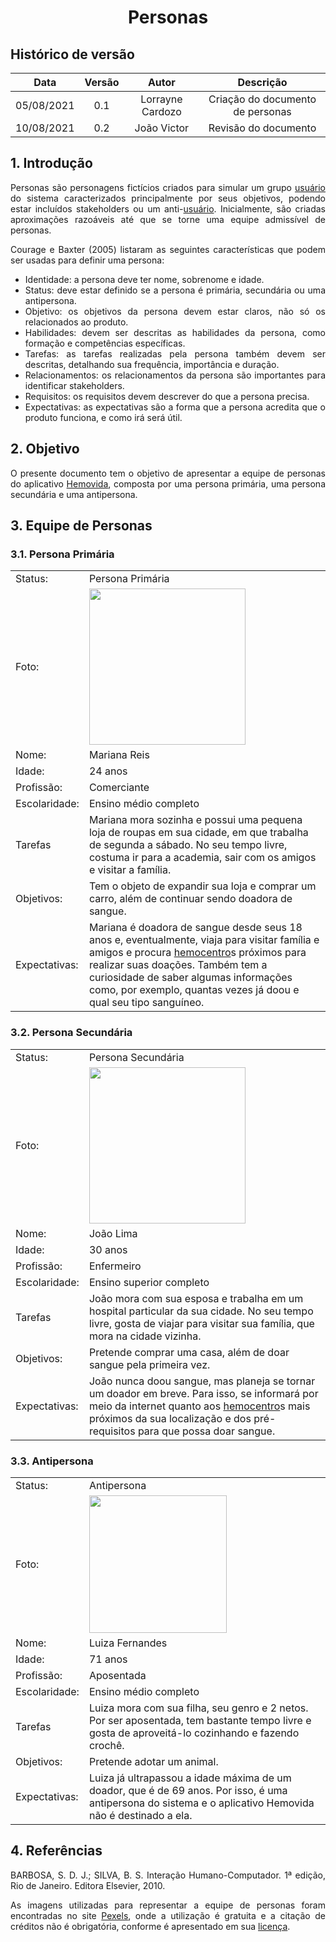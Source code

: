 # <center> Personas

## Histórico de versão
| Data | Versão | Autor | Descrição |
| :-:|:-:|:-:|:-: |
| 05/08/2021 | 0.1 | Lorrayne Cardozo | Criação do documento de personas |
| 10/08/2021 | 0.2 | João Victor | Revisão do documento |
<div align="justify">

## 1. Introdução

Personas são personagens fictícios criados para simular um grupo [usuário](https://requisitos-de-software.github.io/2021.1-Hemovida/#/./modelagem/lexico?id=usuário) do sistema caracterizados principalmente por seus objetivos, podendo estar incluídos stakeholders ou um anti-[usuário](https://requisitos-de-software.github.io/2021.1-Hemovida/#/./modelagem/lexico?id=usuário). Inicialmente, são criadas aproximações razoáveis até que se torne uma equipe admissível de personas.

Courage e Baxter (2005) listaram as seguintes características que podem ser usadas para definir uma persona:
* Identidade: a persona deve ter nome, sobrenome e idade.
* Status: deve estar definido se a persona é primária, secundária ou uma antipersona.
* Objetivo: os objetivos da persona devem estar claros, não só os relacionados ao produto.
* Habilidades: devem ser descritas as habilidades da persona, como formação e competências específicas.
* Tarefas: as tarefas realizadas pela persona também devem ser descritas, detalhando sua frequência, importância e duração.
* Relacionamentos: os relacionamentos da persona são importantes para identificar stakeholders.
* Requisitos: os requisitos devem descrever do que a persona precisa.
* Expectativas: as expectativas são a forma que a persona acredita que o produto funciona, e como irá será útil.

## 2. Objetivo
O presente documento tem o objetivo de apresentar a equipe de personas do aplicativo [Hemovida](https://requisitos-de-software.github.io/2021.1-Hemovida), composta por uma persona primária, uma persona secundária e uma antipersona.

## 3. Equipe de Personas
### 3.1. Persona Primária
| | |
| :- | :- |
| Status: | Persona Primária |
| Foto: | <img src='images/personaPrimaria.jpeg' width=250px height=auto> |
| Nome: | Mariana Reis |
| Idade: | 24 anos |
| Profissão: | Comerciante |
| Escolaridade: | Ensino médio completo |
| Tarefas | Mariana mora sozinha e possui uma pequena loja de roupas em sua cidade, em que trabalha de segunda a sábado. No seu tempo livre, costuma ir para a academia, sair com os amigos e visitar a família. |
| Objetivos: | Tem o objeto de expandir sua loja e comprar um carro, além de continuar sendo doadora de sangue. |
| Expectativas: | Mariana é doadora de sangue desde seus 18 anos e, eventualmente, viaja para visitar família e amigos e procura [hemocentro](https://requisitos-de-software.github.io/2021.1-Hemovida/#/./modelagem/lexico?id=hemocentro)s próximos para realizar suas doações. Também tem a curiosidade de saber algumas informações como, por exemplo, quantas vezes já doou e qual seu tipo sanguíneo. |

### 3.2. Persona Secundária
| | |
| :- | :- |
| Status: | Persona Secundária |
| Foto: | <img src='images/personaSecundaria.jpeg' width=250px height=auto> |
| Nome: | João Lima |
| Idade: | 30 anos |
| Profissão: | Enfermeiro |
| Escolaridade: | Ensino superior completo |
| Tarefas | João mora com sua esposa e trabalha em um hospital particular da sua cidade. No seu tempo livre, gosta de viajar para visitar sua família, que mora na cidade vizinha. |
| Objetivos: | Pretende comprar uma casa, além de doar sangue pela primeira vez. |
| Expectativas: | João nunca doou sangue, mas planeja se tornar um doador em breve. Para isso, se informará por meio da internet quanto aos [hemocentro](https://requisitos-de-software.github.io/2021.1-Hemovida/#/./modelagem/lexico?id=hemocentro)s mais próximos da sua localização e dos pré-requisitos para que possa doar sangue. |

### 3.3. Antipersona
| | |
| :- | :- |
| Status: | Antipersona |
| Foto: | <img src='images/antipersona.jpeg' width=220px height=auto> |
| Nome: | Luiza Fernandes |
| Idade: | 71 anos |
| Profissão: | Aposentada |
| Escolaridade: | Ensino médio completo |
| Tarefas | Luiza mora com sua filha, seu genro e 2 netos. Por ser aposentada, tem bastante tempo livre e gosta de aproveitá-lo cozinhando e fazendo crochê. |
| Objetivos: | Pretende adotar um animal. |
| Expectativas: | Luiza já ultrapassou a idade máxima de um doador, que é de 69 anos. Por isso, é uma antipersona do sistema e o aplicativo Hemovida não é destinado a ela. |

## 4. Referências
BARBOSA, S. D. J.; SILVA, B. S. Interação Humano-Computador. 1ª edição, Rio de Janeiro. Editora Elsevier, 2010.

As imagens utilizadas para representar a equipe de personas foram encontradas no site [Pexels](https://www.pexels.com/pt-br/), onde a utilização é gratuita e a citação de créditos não é obrigatória, conforme é apresentado em sua [licença](https://www.pexels.com/pt-br/licenca/).

</div> 